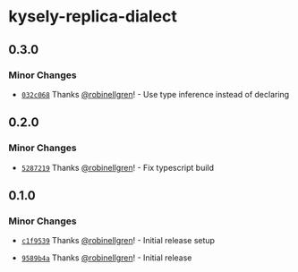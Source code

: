# kysely-replica-dialect

## 0.3.0

### Minor Changes

- [`032c068`](https://github.com/robinellgren/kysely-mysql-replica/commit/032c0681d9d735686e5f2d95499b86c49a4ae707) Thanks [@robinellgren](https://github.com/robinellgren)! - Use type inference instead of declaring

## 0.2.0

### Minor Changes

- [`5287219`](https://github.com/robinellgren/kysely-mysql-replica/commit/5287219b8d79390c31d1b850d9eb7afcaeea95a7) Thanks [@robinellgren](https://github.com/robinellgren)! - Fix typescript build

## 0.1.0

### Minor Changes

- [`c1f9539`](https://github.com/robinellgren/kysely-mysql-replica/commit/c1f95393a5a6dd500370c9452c98e5267263bfa4) Thanks [@robinellgren](https://github.com/robinellgren)! - Initial release setup

- [`9589b4a`](https://github.com/robinellgren/kysely-mysql-replica/commit/9589b4ad817eff7426f3e08042a6c27cd19cbda6) Thanks [@robinellgren](https://github.com/robinellgren)! - Initial release

